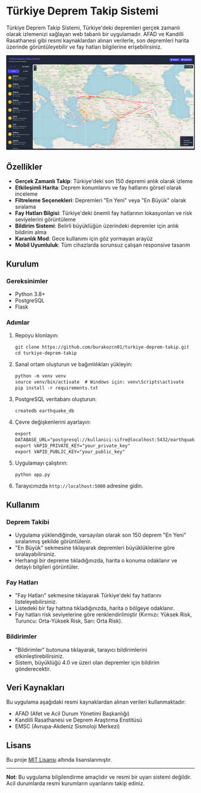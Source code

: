 # Türkiye Deprem Takip Sistemi

Türkiye Deprem Takip Sistemi, Türkiye'deki depremleri gerçek zamanlı olarak izlemenizi sağlayan web tabanlı bir uygulamadır. AFAD ve Kandilli Rasathanesi gibi resmi kaynaklardan alınan verilerle, son depremleri harita üzerinde görüntüleyebilir ve fay hatları bilgilerine erişebilirsiniz.

![Deprem Takip Sistemi](screenshot.png)

## Özellikler

- **Gerçek Zamanlı Takip**: Türkiye'deki son 150 depremi anlık olarak izleme
- **Etkileşimli Harita**: Deprem konumlarını ve fay hatlarını görsel olarak inceleme
- **Filtreleme Seçenekleri**: Depremleri "En Yeni" veya "En Büyük" olarak sıralama
- **Fay Hatları Bilgisi**: Türkiye'deki önemli fay hatlarının lokasyonları ve risk seviyelerini görüntüleme 
- **Bildirim Sistemi**: Belirli büyüklüğün üzerindeki depremler için anlık bildirim alma
- **Karanlık Mod**: Gece kullanımı için göz yormayan arayüz
- **Mobil Uyumluluk**: Tüm cihazlarda sorunsuz çalışan responsive tasarım

## Kurulum

### Gereksinimler

- Python 3.8+
- PostgreSQL
- Flask

### Adımlar

1. Repoyu klonlayın:
   ```
   git clone https://github.com/burakozcn01/turkiye-deprem-takip.git
   cd turkiye-deprem-takip
   ```

2. Sanal ortam oluşturun ve bağımlılıkları yükleyin:
   ```
   python -m venv venv
   source venv/bin/activate  # Windows için: venv\Scripts\activate
   pip install -r requirements.txt
   ```

3. PostgreSQL veritabanı oluşturun:
   ```
   createdb earthquake_db
   ```

4. Çevre değişkenlerini ayarlayın:
   ```
   export DATABASE_URL="postgresql://kullanici:sifre@localhost:5432/earthquake_db"
   export VAPID_PRIVATE_KEY="your_private_key"
   export VAPID_PUBLIC_KEY="your_public_key"
   ```

5. Uygulamayı çalıştırın:
   ```
   python app.py
   ```

6. Tarayıcınızda `http://localhost:5000` adresine gidin.

## Kullanım

### Deprem Takibi

- Uygulama yüklendiğinde, varsayılan olarak son 150 deprem "En Yeni" sıralanmış şekilde görüntülenir.
- "En Büyük" sekmesine tıklayarak depremleri büyüklüklerine göre sıralayabilirsiniz.
- Herhangi bir depreme tıkladığınızda, harita o konuma odaklanır ve detaylı bilgileri görüntüler.

### Fay Hatları

- "Fay Hatları" sekmesine tıklayarak Türkiye'deki fay hatlarını listeleyebilirsiniz.
- Listedeki bir fay hattına tıkladığınızda, harita o bölgeye odaklanır.
- Fay hatları risk seviyelerine göre renklendirilmiştir (Kırmızı: Yüksek Risk, Turuncu: Orta-Yüksek Risk, Sarı: Orta Risk).

### Bildirimler

- "Bildirimler" butonuna tıklayarak, tarayıcı bildirimlerini etkinleştirebilirsiniz.
- Sistem, büyüklüğü 4.0 ve üzeri olan depremler için bildirim gönderecektir.

## Veri Kaynakları

Bu uygulama aşağıdaki resmi kaynaklardan alınan verileri kullanmaktadır:

- AFAD (Afet ve Acil Durum Yönetimi Başkanlığı)
- Kandilli Rasathanesi ve Deprem Araştırma Enstitüsü
- EMSC (Avrupa-Akdeniz Sismoloji Merkezi)

## Lisans

Bu proje [MIT Lisansı](LICENSE) altında lisanslanmıştır.

---

**Not**: Bu uygulama bilgilendirme amaçlıdır ve resmi bir uyarı sistemi değildir. Acil durumlarda resmi kurumların uyarılarını takip ediniz.